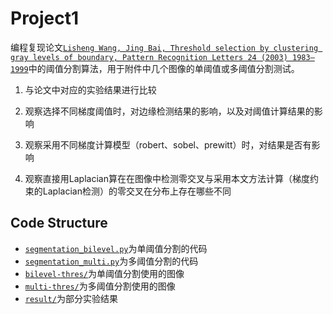 # Project1

编程复现论文[`Lisheng Wang, Jing Bai, Threshold selection by clustering gray levels of boundary, Pattern Recognition Letters 24 (2003) 1983–1999`](./Threshold_selection_by_clustering_gray_levels_of_boundary.pdf)中的阈值分割算法，用于附件中几个图像的单阈值或多阈值分割测试。

1. 与论文中对应的实验结果进行比较

2. 观察选择不同梯度阈值时，对边缘检测结果的影响，以及对阈值计算结果的影响

3. 观察采用不同梯度计算模型（robert、sobel、prewitt）时，对结果是否有影响

4. 观察直接用Laplacian算在在图像中检测零交叉与采用本文方法计算（梯度约束的Laplacian检测）的零交叉在分布上存在哪些不同

   

## Code Structure

- [`segmentation_bilevel.py`](./segmentation_bilevel.py)为单阈值分割的代码
- [`segmentation_multi.py`](./segmentation_multi.py)为多阈值分割的代码
- [`bilevel-thres/`](./bilevel-thres/)为单阈值分割使用的图像
- [`multi-thres/`](./multi-thres/)为多阈值分割使用的图像
- [`result/`](./result/)为部分实验结果

